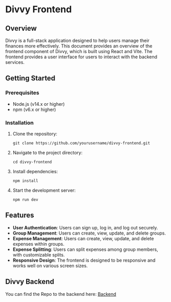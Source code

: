 # Divvy Frontend

## Overview

Divvy is a full-stack application designed to help users manage their finances more effectively. This document provides an overview of the frontend component of Divvy, which is built using React and Vite. The frontend provides a user interface for users to interact with the backend services.

## Getting Started

### Prerequisites

- Node.js (v14.x or higher)
- npm (v6.x or higher)

### Installation

1. Clone the repository:
   ```
   git clone https://github.com/yourusername/divvy-frontend.git
   ```
2. Navigate to the project directory:
   ```
   cd divvy-frontend
   ```
3. Install dependencies:
   ```
   npm install
   ```
4. Start the development server:
   ```
   npm run dev
   ```

## Features

- **User Authentication**: Users can sign up, log in, and log out securely.
- **Group Management**: Users can create, view, update, and delete groups.
- **Expense Management**: Users can create, view, update, and delete expenses within groups.
- **Expense Splitting**: Users can split expenses among group members, with customizable splits.
- **Responsive Design**: The frontend is designed to be responsive and works well on various screen sizes.



## Divvy Backend

You can find the Repo to the backend here: [Backend](https://github.com/alastairandstefan/divvy-backend)